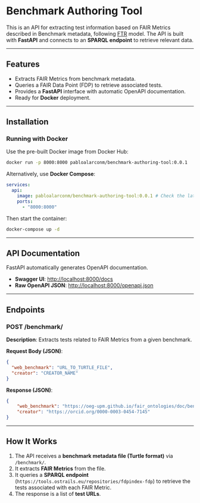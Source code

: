 # Benchmark Authoring Tool  

This is an API for extracting test information based on FAIR Metrics described in Benchmark metadata, following [FTR](https://github.com/OSTrails/FAIR_assessment_output_specification) model. The API is built with **FastAPI** and connects to an **SPARQL endpoint** to retrieve relevant data.

---

## Features  

- Extracts FAIR Metrics from benchmark metadata.  
- Queries a FAIR Data Point (FDP) to retrieve associated tests.  
- Provides a **FastAPI** interface with automatic OpenAPI documentation.  
- Ready for **Docker** deployment.  

---

## Installation

### Running with Docker  

Use the pre-built Docker image from Docker Hub:  

```bash
docker run -p 8000:8000 pabloalarconm/benchmark-authoring-tool:0.0.1
```

Alternatively, use **Docker Compose**:  

```yaml
services:
  api:
    image: pabloalarconm/benchmark-authoring-tool:0.0.1 # Check the latest
    ports:
      - "8000:8000"
```

Then start the container:  

```bash
docker-compose up -d
```

---

## API Documentation  

FastAPI automatically generates OpenAPI documentation.  

- **Swagger UI**: [http://localhost:8000/docs](http://localhost:8000/docs)  
- **Raw OpenAPI JSON**: [http://localhost:8000/openapi.json](http://localhost:8000/openapi.json)  

---

## Endpoints  

### **POST /benchmark/**  

**Description**: Extracts tests related to FAIR Metrics from a given benchmark.  

**Request Body (JSON)**:  

```json
{
  "web_benchmark": "URL_TO_TURTLE_FILE",
  "creator": "CREATOR_NAME"
}
```

**Response (JSON)**:  

```json
{
    "web_benchmark": "https://oeg-upm.github.io/fair_ontologies/doc/benchmark/ALL/ALL.ttl",
    "creator": "https://orcid.org/0000-0003-0454-7145"
}
```

---

## How It Works  

1. The API receives a **benchmark metadata file (Turtle format)** via `/benchmark/`.  
2. It extracts **FAIR Metrics** from the file.  
3. It queries a **SPARQL endpoint** (`https://tools.ostrails.eu/repositories/fdpindex-fdp`) to retrieve the tests associated with each FAIR Metric.  
4. The response is a list of **test URLs**.